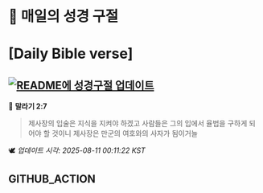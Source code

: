 # 🙏 매일의 성경 구절
# [Daily Bible verse]
## [![README에 성경구절 업데이트](https://github.com/DONGSUKA/first_test/actions/workflows/update-readme-bible.yml/badge.svg)](https://github.com/DONGSUKA/first_test/actions/workflows/update-readme-bible.yml)
<!-- START_BIBLE_VERSE -->
📖 **말라기 2:7**
> 제사장의 입술은 지식을 지켜야 하겠고 사람들은 그의 입에서 율법을 구하게 되어야 할 것이니 제사장은 만군의 여호와의 사자가 됨이거늘

🕊️ _업데이트 시각: 2025-08-11 00:11:22 KST_
  <!-- END_BIBLE_VERSE -->
## GITHUB_ACTION
